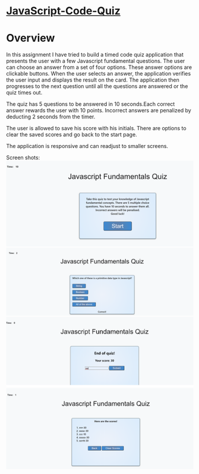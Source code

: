 # [JavaScript-Code-Quiz](https://chaitra-srinivas.github.io/JavaScript-Code-Quiz/)
# Overview

In this assignment I have tried to build a timed code quiz application that presents the user with a few Javascript fundamental questions. The user can choose an answer from a set of four options. These answer options are clickable buttons. When the user selects an answer, the application verifies the user input and displays the result on the card. The application then progresses to the next question until all the questions are answered or the quiz times out.

The quiz has 5 questions to be answered in 10 seconds.Each correct answer rewards the user with 10 points. Incorrect answers are penalized by deducting 2 seconds from the timer.

The user is allowed to save his score with his initials. There are options to clear the saved scores and go back to the start page.

The application is responsive and can readjust to smaller screens.

Screen shots:
![Main page.](./assets/images/startPage.png)
![Verification.](./assets/images/ansVerification.png)
![Results.](./assets/images/saveResults.png)
![List of scores](./assets/images/listOfStoredScores.png)
